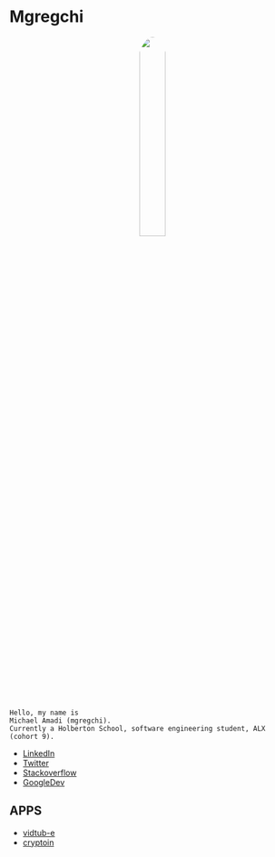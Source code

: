 # Mgregchi

<p align="center">
  <img width="30%" src="https://www.mgregchi.tk/images/me-bw-02.jpegj" style="border-radius: 50%">
</p>


```
Hello, my name is
Michael Amadi (mgregchi).
Currently a Holberton School, software engineering student, ALX (cohort 9).
```

- [LinkedIn](https://www.linkedin.com/in/michael-amadi-15687811b)
- [Twitter](https://twitter.com/mgregchi02)
- [Stackoverflow](https://stackoverflow.com/users/14000587/)
- [GoogleDev](https://g.dev/mgregchi)
## APPS

- [vidtub-e](https://vidtub-e.ml.com)
- [cryptoin](https://cryptoin.mgregchi.tk)
    
